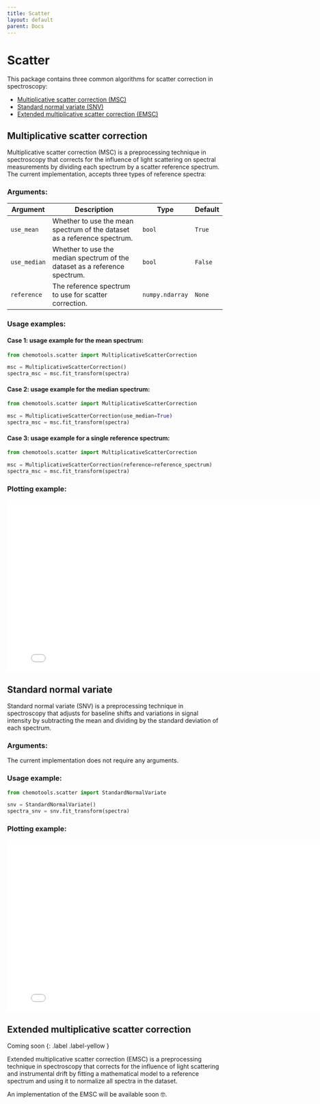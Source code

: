 ```yaml
---
title: Scatter
layout: default
parent: Docs
---
```


# __Scatter__

This package contains three common algorithms for scatter correction in spectroscopy:

- [Multiplicative scatter correction (MSC)](#multiplicative-scatter-correction)
- [Standard normal variate (SNV)](#standard-normal-variate)
- [Extended multiplicative scatter correction (EMSC)](#extended-multiplicative-scatter-correction)

## __Multiplicative scatter correction__
Multiplicative scatter correction (MSC) is a preprocessing technique in spectroscopy that corrects for the influence of light scattering on spectral measurements by dividing each spectrum by a scatter reference spectrum. The current implementation, accepts three types of reference spectra:

### __Arguments__:

| Argument | Description | Type | Default |
| --- | --- | --- | --- |
|```use_mean``` | Whether to use the mean spectrum of the dataset as a reference spectrum. | ```bool``` | ```True``` |
| ```use_median``` | Whether to use the median spectrum of the dataset as a reference spectrum. | ```bool``` | ```False``` |
| ```reference``` | The reference spectrum to use for scatter correction. | ```numpy.ndarray``` | ```None``` |

### __Usage examples__:

#### __Case 1: usage example for the mean spectrum:__

```python
from chemotools.scatter import MultiplicativeScatterCorrection

msc = MultiplicativeScatterCorrection()
spectra_msc = msc.fit_transform(spectra)
``` 

#### __Case 2: usage example for the median spectrum:__

```python
from chemotools.scatter import MultiplicativeScatterCorrection

msc = MultiplicativeScatterCorrection(use_median=True)
spectra_msc = msc.fit_transform(spectra)
``` 

#### __Case 3: usage example for a single reference spectrum:__

```python
from chemotools.scatter import MultiplicativeScatterCorrection

msc = MultiplicativeScatterCorrection(reference=reference_spectrum)
spectra_msc = msc.fit_transform(spectra)
```

### __Plotting example__:

<iframe src="figures/multiplicative_signal_correction.html" width="800px" height="400px" style="border: none;"></iframe>

## __Standard normal variate__
Standard normal variate (SNV) is a preprocessing technique in spectroscopy that adjusts for baseline shifts and variations in signal intensity by subtracting the mean and dividing by the standard deviation of each spectrum.


### __Arguments__:

The current implementation does not require any arguments.


### __Usage example__:

```python
from chemotools.scatter import StandardNormalVariate

snv = StandardNormalVariate()
spectra_snv = snv.fit_transform(spectra)
```

### __Plotting example__:
<iframe src="figures/standard_normal_variate.html" width="800px" height="400px" style="border: none;"></iframe>

## __Extended multiplicative scatter correction__

Coming soon
{: .label .label-yellow }

Extended multiplicative scatter correction (EMSC) is a preprocessing technique in spectroscopy that corrects for the influence of light scattering and instrumental drift by fitting a mathematical model to a reference spectrum and using it to normalize all spectra in the dataset.

An implementation of the EMSC will be available soon 🤓.